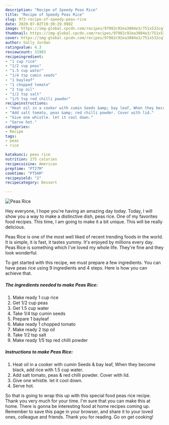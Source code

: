 ```yaml
---
description: "Recipe of Speedy Peas Rice"
title: "Recipe of Speedy Peas Rice"
slug: 973-recipe-of-speedy-peas-rice
date: 2020-07-02T19:30:29.998Z
image: https://img-global.cpcdn.com/recipes/97982c92ea3804e3/751x532cq70/peas-rice-recipe-main-photo.jpg
thumbnail: https://img-global.cpcdn.com/recipes/97982c92ea3804e3/751x532cq70/peas-rice-recipe-main-photo.jpg
cover: https://img-global.cpcdn.com/recipes/97982c92ea3804e3/751x532cq70/peas-rice-recipe-main-photo.jpg
author: Sally Jordan
ratingvalue: 4.3
reviewcount: 31983
recipeingredient:
- "1 cup rice"
- "1/2 cup peas"
- "1.5 cup water"
- "1/4 tsp cumin seeds"
- "1 bayleaf"
- "1 chopped tomato"
- "2 tsp oil"
- "1/2 tsp salt"
- "1/5 tsp red chilli powder"
recipeinstructions:
- "Heat oil in a cooker with cumin Seeds &amp; bay leaf, When they become black, add rice with 1.5 cup water."
- "Add salt tomato, peas &amp; red chilli powder. Cover with lid."
- "Give one whistle. let it cool down."
- "Serve hot."
categories:
- Recipe
tags:
- peas
- rice

katakunci: peas rice 
nutrition: 275 calories
recipecuisine: American
preptime: "PT27M"
cooktime: "PT56M"
recipeyield: "2"
recipecategory: Dessert

---
```



![Peas Rice](https://img-global.cpcdn.com/recipes/97982c92ea3804e3/751x532cq70/peas-rice-recipe-main-photo.jpg)

Hey everyone, I hope you're having an amazing day today. Today, I will show you a way to make a distinctive dish, peas rice. One of my favorites food recipes. This time, I am going to make it a bit unique. This will be really delicious.



Peas Rice is one of the most well liked of recent trending foods in the world. It is simple, it is fast, it tastes yummy. It's enjoyed by millions every day. Peas Rice is something which I've loved my whole life. They're fine and they look wonderful.


To get started with this recipe, we must prepare a few ingredients. You can have peas rice using 9 ingredients and 4 steps. Here is how you can achieve that.

<!--inarticleads1-->

##### The ingredients needed to make Peas Rice:

1. Make ready 1 cup rice
1. Get 1/2 cup peas
1. Get 1.5 cup water
1. Take 1/4 tsp cumin seeds
1. Prepare 1 bayleaf
1. Make ready 1 chopped tomato
1. Make ready 2 tsp oil
1. Take 1/2 tsp salt
1. Make ready 1/5 tsp red chilli powder




<!--inarticleads2-->

##### Instructions to make Peas Rice:

1. Heat oil in a cooker with cumin Seeds &amp; bay leaf, When they become black, add rice with 1.5 cup water.
1. Add salt tomato, peas &amp; red chilli powder. Cover with lid.
1. Give one whistle. let it cool down.
1. Serve hot.




So that is going to wrap this up with this special food peas rice recipe. Thank you very much for your time. I'm sure that you can make this at home. There is gonna be interesting food at home recipes coming up. Remember to save this page in your browser, and share it to your loved ones, colleague and friends. Thank you for reading. Go on get cooking!
